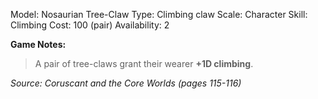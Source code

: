 Model: Nosaurian Tree-Claw
Type: Climbing claw
Scale: Character
Skill: Climbing
Cost: 100 (pair)
Availability: 2

**Game Notes:** 
> A pair of tree-claws grant their wearer **+1D climbing**.

*Source: Coruscant and the Core Worlds (pages 115-116)*